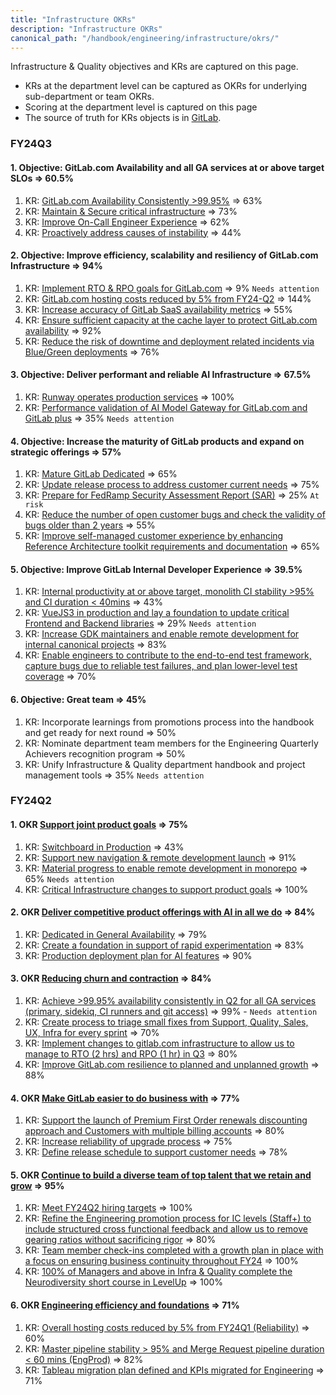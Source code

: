 ```yaml
---
title: "Infrastructure OKRs"
description: "Infrastructure OKRs"
canonical_path: "/handbook/engineering/infrastructure/okrs/"
---
```


Infrastructure & Quality objectives and KRs are captured on this page.

- KRs at the department level can be captured as OKRs for underlying sub-department or team OKRs.
- Scoring at the department level is captured on this page
- The source of truth for KRs objects is in [GitLab](https://gitlab.com/gitlab-com/gitlab-OKRs/-/issues/?sort=due_date&state=opened&label_name%5B%5D=Department%3A%3AInfrastructure%20%26%20Quality&label_name%5B%5D=OKR&label_name%5B%5D=division%3A%3AEngineering&first_page_size=20).

### FY24Q3

#### 1. **Objective:** GitLab.com Availability and all GA services at or above target SLOs => 60.5%

1. KR: [GitLab.com Availability Consistently >99.95%](https://gitlab.com/gitlab-com/gitlab-OKRs/-/work_items/3408) => 63%
1. KR: [Maintain & Secure critical infrastructure](https://gitlab.com/gitlab-com/gitlab-OKRs/-/work_items/3413) => 73%
1. KR: [Improve On-Call Engineer Experience](https://gitlab.com/gitlab-com/gitlab-OKRs/-/work_items/3414) => 62%
1. KR: [Proactively address causes of instability](https://gitlab.com/gitlab-com/gitlab-OKRs/-/work_items/3415) => 44%

#### 2. **Objective:** Improve efficiency, scalability and resiliency of GitLab.com Infrastructure => 94%

1. KR: [Implement RTO & RPO goals for GitLab.com](https://gitlab.com/gitlab-com/gitlab-OKRs/-/work_items/3701) => 9% `Needs attention`
1. KR: [GitLab.com hosting costs reduced by 5% from FY24-Q2](https://gitlab.com/gitlab-com/gitlab-OKRs/-/work_items/3400) => 144%
1. KR: [Increase accuracy of GitLab SaaS availability metrics](https://gitlab.com/gitlab-com/gitlab-OKRs/-/work_items/3491) => 55%
1. KR: [Ensure sufficient capacity at the cache layer to protect GitLab.com availability](https://gitlab.com/gitlab-com/gitlab-OKRs/-/work_items/3492) => 92%
1. KR: [Reduce the risk of downtime and deployment related incidents via Blue/Green deployments](https://gitlab.com/gitlab-com/gitlab-OKRs/-/work_items/3546) => 76%

#### 3. **Objective:** Deliver performant and reliable AI Infrastructure => 67.5%

1. KR: [Runway operates production services](https://gitlab.com/gitlab-com/gitlab-OKRs/-/work_items/3494) => 100%
1. KR: [Performance validation of AI Model Gateway for GitLab.com and GitLab plus](https://gitlab.com/gitlab-com/gitlab-OKRs/-/work_items/4119) => 35% `Needs attention`

#### 4. **Objective:** Increase the maturity of GitLab products and expand on strategic offerings => 57%

1. KR: [Mature GitLab Dedicated](https://gitlab.com/gitlab-com/gitlab-OKRs/-/work_items/3495) => 65%
1. KR: [Update release process to address customer current needs](https://gitlab.com/gitlab-com/gitlab-OKRs/-/work_items/3497) => 75%
1. KR: [Prepare for FedRamp Security Assessment Report (SAR)](https://gitlab.com/gitlab-com/gitlab-OKRs/-/work_items/3498) => 25% `At risk`
1. KR: [Reduce the number of open customer bugs and check the validity of bugs older than 2 years](https://gitlab.com/gitlab-com/gitlab-OKRs/-/work_items/4061) => 55%
1. KR: [Improve self-managed customer experience by enhancing Reference Architecture toolkit requirements and documentation](https://gitlab.com/gitlab-com/gitlab-OKRs/-/work_items/3948) => 65%

#### 5. **Objective:** Improve GitLab Internal Developer Experience => 39.5%

1. KR: [Internal productivity at or above target, monolith CI stability >95% and CI duration < 40mins](https://gitlab.com/gitlab-com/gitlab-OKRs/-/work_items/3911) => 43%
1. KR: [VueJS3 in production and lay a foundation to update critical Frontend and Backend libraries](https://gitlab.com/gitlab-com/gitlab-OKRs/-/work_items/3912) => 29% `Needs attention`
1. KR: [Increase GDK maintainers and enable remote development for internal canonical projects](https://gitlab.com/gitlab-com/gitlab-OKRs/-/work_items/3913) => 83%
1. KR: [Enable engineers to contribute to the end-to-end test framework, capture bugs due to reliable test failures, and plan lower-level test coverage](https://gitlab.com/gitlab-com/gitlab-OKRs/-/work_items/4116) => 70%

#### 6. **Objective:** Great team => 45%

1. KR: Incorporate learnings from promotions process into the handbook and get ready for next round => 50%
1. KR: Nominate department team members for the Engineering Quarterly Achievers recognition program => 50%
1. KR: Unify Infrastructure & Quality department handbook and project management tools => 35% `Needs attention`

### FY24Q2

#### 1. OKR [Support joint product goals](https://gitlab.com/gitlab-com/gitlab-OKRs/-/work_items/1798?iid_path=true) => 75%

1. KR: [Switchboard in Production](https://gitlab.com/gitlab-com/gitlab-OKRs/-/work_items/2427) => 43%
1. KR: [Support new navigation & remote development launch](https://gitlab.com/gitlab-com/gitlab-OKRs/-/work_items/2293) => 91%
1. KR: [Material progress to enable remote development in monorepo](https://gitlab.com/gitlab-com/gitlab-OKRs/-/work_items/2428) => 65% `Needs attention`
1. KR: [Critical Infrastructure changes to support product goals](https://gitlab.com/gitlab-com/gitlab-OKRs/-/work_items/2462) => 100%

#### 2. OKR [Deliver competitive product offerings with AI in all we do](https://gitlab.com/gitlab-com/gitlab-OKRs/-/work_items/1799) => 84%

1. KR: [Dedicated in General Availability](https://gitlab.com/gitlab-com/gitlab-OKRs/-/work_items/2426) => 79%
1. KR: [Create a foundation in support of rapid experimentation](https://gitlab.com/gitlab-com/gitlab-OKRs/-/work_items/2425) => 83%
1. KR: [Production deployment plan for AI features](https://gitlab.com/gitlab-com/gitlab-OKRs/-/work_items/2186) => 90%

#### 3. OKR [Reducing churn and contraction](https://gitlab.com/gitlab-com/gitlab-OKRs/-/work_items/1800?iid_path=true) => 84%

1. KR: [Achieve >99.95% availability consistently in Q2 for all GA services (primary, sidekiq, CI runners and git access)](https://gitlab.com/gitlab-com/gitlab-OKRs/-/work_items/2458) => 99% - `Needs attention`
1. KR: [Create process to triage small fixes from Support, Quality, Sales, UX, Infra for every sprint](https://gitlab.com/gitlab-com/gitlab-OKRs/-/work_items/2460) => 70%
1. KR: [Implement changes to gitlab.com infrastructure to allow us to manage to RTO (2 hrs) and RPO (1 hr) in Q3](https://gitlab.com/gitlab-com/gitlab-OKRs/-/work_items/2459) => 80%
1. KR: [Improve GitLab.com resilience to planned and unplanned growth](https://gitlab.com/gitlab-com/gitlab-OKRs/-/work_items/2461) => 88%

#### 4. OKR [Make GitLab easier to do business with](https://gitlab.com/gitlab-com/gitlab-OKRs/-/work_items/1801?iid_path=true) => 77%

1. KR: [Support the launch of Premium First Order renewals discounting approach and Customers with multiple billing accounts](https://gitlab.com/gitlab-com/gitlab-OKRs/-/work_items/2463) => 80%
1. KR: [Increase reliability of upgrade process](https://gitlab.com/gitlab-com/gitlab-OKRs/-/work_items/2464) => 75%
1. KR: [Define release schedule to support customer needs](https://gitlab.com/gitlab-com/gitlab-OKRs/-/work_items/2465) => 78%

#### 5. OKR [Continue to build a diverse team of top talent that we retain and grow](https://gitlab.com/gitlab-com/gitlab-OKRs/-/work_items/1802?iid_path=true) => 95%

1. KR: [Meet FY24Q2 hiring targets](https://gitlab.com/gitlab-com/gitlab-OKRs/-/work_items/2315) => 100%
1. KR: [Refine the Engineering promotion process for IC levels (Staff+) to include structured cross functional feedback and allow us to remove gearing ratios without sacrificing rigor](https://gitlab.com/gitlab-com/gitlab-OKRs/-/work_items/2466) => 80%
1. KR: [Team member check-ins completed with a growth plan in place with a focus on ensuring business continuity throughout FY24](https://gitlab.com/gitlab-com/gitlab-OKRs/-/work_items/2467) => 100%
1. KR: [100% of Managers and above in Infra & Quality complete the Neurodiversity short course in LevelUp](https://gitlab.com/gitlab-com/gitlab-OKRs/-/work_items/2468) => 100%

#### 6. OKR [Engineering efficiency and foundations](https://gitlab.com/gitlab-com/gitlab-OKRs/-/work_items/1803?iid_path=true) => 71%

1. KR: [Overall hosting costs reduced by 5% from FY24Q1 (Reliability)](https://gitlab.com/gitlab-com/gitlab-OKRs/-/work_items/2318) => 60%
1. KR: [Master pipeline stability > 95% and Merge Request pipeline duration < 60 mins (EngProd)](https://gitlab.com/gitlab-com/gitlab-OKRs/-/work_items/2471) => 82%
1. KR: [Tableau migration plan defined and KPIs migrated for Engineering](https://gitlab.com/gitlab-com/gitlab-OKRs/-/work_items/2732) => 71%
